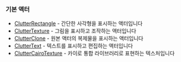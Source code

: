 ### 기본 액터 ###

* [ClutterRectangle](./chap4-2-1.markdown) - 간단한 사각형을 표시하는 액터입니다 
* [ClutterTexture](./chap4-2-2.markdown) - 그림을 표시하고 조작하는 액터입니다 
* [ClutterClone](./chap4-2-3.markdown) - 원본 액터의 복제물을 표시하는 액터입니다 
* [ClutterText](./chap4-2-4.markdown) - 텍스트를 표시하고 편집하는 액터입니다 
* [ClutterCairoTexture](./chap4-2-5.markdown) - 카이로 통합 라이브러리로 표현하는 텍스처입니다 

